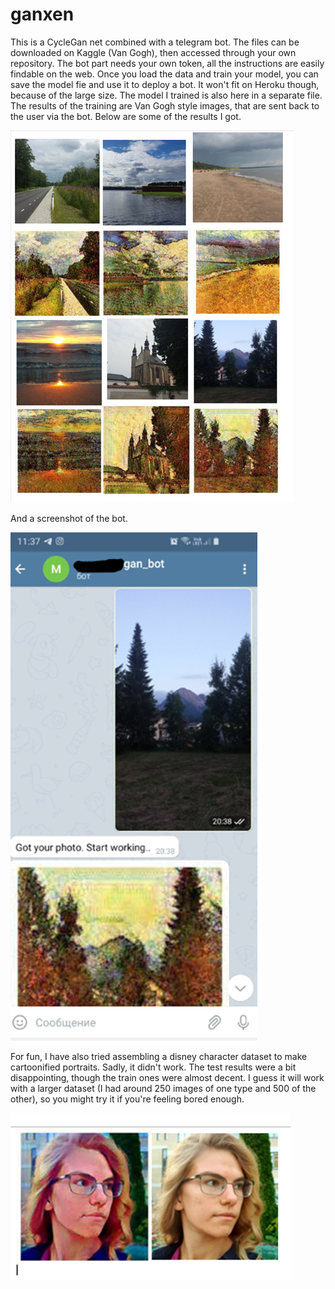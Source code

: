# ganxen
This is a CycleGan net combined with a telegram bot. The files can be downloaded on Kaggle (Van Gogh), then accessed through your own repository. The bot part needs your own token, all the instructions are easily findable on the web. Once you load the data and train your model, you can save the model fie and use it to deploy a bot. It won't fit on Heroku though, because of the large size. The model I trained is also here in a separate file. The results of the training are Van Gogh style images, that are sent back to the user via the bot. Below are some of the results I got.

![Image 1](изображение_2021-02-07_112347.png)


And a screenshot of the bot.

![Image 2](изображение_2021-02-07_113929.png)


For fun, I have also tried assembling a disney character dataset to make cartoonified portraits. Sadly, it didn't work. The test results were a bit disappointing, though the train ones were almost decent. I guess it will work with a larger dataset (I had around 250 images of one type and 500 of the other), so you might try it if you're feeling bored enough.

![Image 2](изображение_2021-02-07_114918.png)
